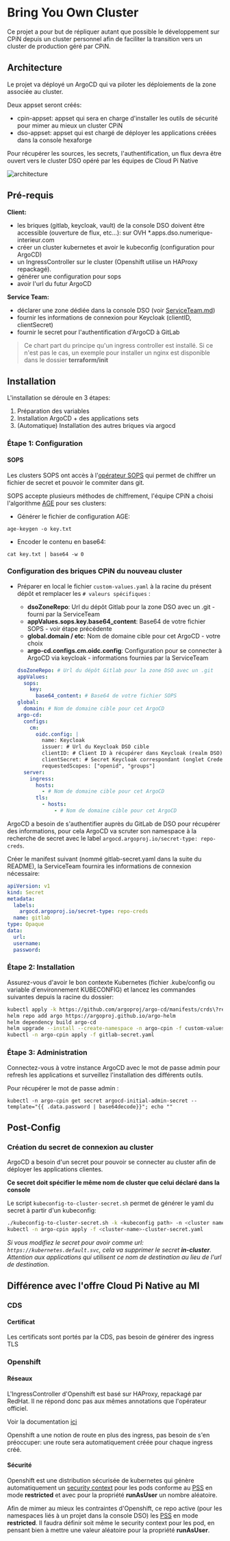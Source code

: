 # Bring You Own Cluster

Ce projet a pour but de répliquer autant que possible le développement sur CPiN depuis un cluster personnel afin de faciliter la transition vers un cluster de production géré par CPiN.

## Architecture

Le projet va déployé un ArgoCD qui va piloter les déploiements de la zone associée au cluster.

Deux appset seront créés:

- cpin-appset: appset qui sera en charge d'installer les outils de sécurité pour mimer au mieux un cluster CPiN
- dso-appset: appset qui est chargé de déployer les applications créées dans la console hexaforge

Pour récupérer les sources, les secrets, l'authentification, un flux devra être ouvert vers le cluster DSO opéré par les équipes de Cloud Pi Native

![architecture](docs/img/architecture.png)


## Pré-requis

**Client:**

- les briques (gitlab, keycloak, vault) de la console DSO doivent être accessible (ouverture de flux, etc...): sur OVH *.apps.dso.numerique-interieur.com
- créer un cluster kubernetes et avoir le kubeconfig (configuration pour ArgoCD)
- un IngressController sur le cluster (Openshift utilise un HAProxy repackagé).
- générer une configuration pour sops
- avoir l'url du futur ArgoCD

**Service Team:**

- déclarer une zone dédiée dans la console DSO (voir [ServiceTeam.md](ServiceTeam.md))
- fournir les informations de connexion pour Keycloak (clientID, clientSecret)
- fournir le secret pour l'authentification d'ArgoCD à GitLab

> Ce chart part du principe qu'un ingress controller est installé. Si ce n'est pas le cas, un exemple pour installer un nginx est disponible dans le dossier **terraform/init**

## Installation

L'installation se déroule en 3 étapes:

1. Préparation des variables
2. Installation ArgoCD + des applications sets
3. (Automatique) Installation des autres briques via argocd

### Étape 1: Configuration

#### SOPS

Les clusters SOPS ont accès à l'[opérateur SOPS](https://github.com/isindir/sops-secrets-operator) qui permet de chiffrer un fichier de secret et pouvoir le commiter dans git.

SOPS accepte plusieurs méthodes de chiffrement, l'équipe CPiN a choisi l'algorithme [AGE](https://github.com/FiloSottile/age) pour ses clusters:

- Générer le fichier de configuration AGE:
```shell
age-keygen -o key.txt
```

- Encoder le contenu en base64:
```shell
cat key.txt | base64 -w 0
```

### Configuration des briques CPiN du nouveau cluster

- Préparer en local le fichier `custom-values.yaml` à la racine du présent dépôt et remplacer les `# valeurs spécifiques` :
    - **dsoZoneRepo**: Url du dépôt Gitlab pour la zone DSO avec un .git - fourni par la ServiceTeam
    - **appValues.sops.key.base64_content**: Base64 de votre fichier SOPS - voir étape précédente
    - **global.domain / etc**: Nom de domaine cible pour cet ArgoCD - votre choix
    - **argo-cd.configs.cm.oidc.config**: Configuration pour se connecter à ArgoCD via keycloak - informations fournies par la ServiceTeam

  ```yaml
  dsoZoneRepo: # Url du dépôt Gitlab pour la zone DSO avec un .git
  appValues:
    sops:
      key:
        base64_content: # Base64 de votre fichier SOPS
  global:
    domain: # Nom de domaine cible pour cet ArgoCD
  argo-cd:
    configs:
      cm:
        oidc.config: |
          name: Keycloak
          issuer: # Url du Keycloak DSO cible
          clientID: # Client ID à récupérer dans Keycloak (realm DSO)
          clientSecret: # Secret Keycloak correspondant (onglet Credentials)
          requestedScopes: ["openid", "groups"]
    server:
      ingress:
        hosts:
          - # Nom de domaine cible pour cet ArgoCD
        tls:
          - hosts:
              - # Nom de domaine cible pour cet ArgoCD
  ```

ArgoCD a besoin de s'authentifier auprès du GitLab de DSO pour récupérer des informations, pour cela ArgoCD va scruter son namespace à la recherche de secret avec le label `argocd.argoproj.io/secret-type: repo-creds`.

Créer le manifest suivant (nommé gitlab-secret.yaml dans la suite du README), la ServiceTeam fournira les informations de connexion nécessaire:

```yaml
apiVersion: v1
kind: Secret
metadata:
  labels:
    argocd.argoproj.io/secret-type: repo-creds
  name: gitlab
type: Opaque
data:
  url:
  username:
  password:
```

### Étape 2: Installation

Assurez-vous d'avoir le bon contexte Kubernetes (fichier .kube/config ou variable d'environnement KUBECONFIG) et lancez les commandes suivantes depuis la racine du dossier:

```sh
kubectl apply -k https://github.com/argoproj/argo-cd/manifests/crds\?ref\=stable
helm repo add argo https://argoproj.github.io/argo-helm
helm dependency build argo-cd
helm upgrade --install --create-namespace -n argo-cpin -f custom-values.yaml argocd argo-cd
kubectl -n argo-cpin apply -f gitlab-secret.yaml
```

### Étape 3: Administration

Connectez-vous à votre instance ArgoCD avec le mot de passe admin pour refresh les applications et surveillez l'installation des différents outils.

Pour récupérer le mot de passe admin :

```shell
kubectl -n argo-cpin get secret argocd-initial-admin-secret --template="{{ .data.password | base64decode}}"; echo ""
```

## Post-Config

### Création du secret de connexion au cluster

ArgoCD a besoin d'un secret pour pouvoir se connecter au cluster afin de déployer les applications clientes.

**Ce secret doit spécifier le même nom de cluster que celui déclaré dans la console**

Le script `kubeconfig-to-cluster-secret.sh` permet de générer le yaml du secret à partir d'un kubeconfig:

```sh
./kubeconfig-to-cluster-secret.sh -k <kubeconfig path> -n <cluster name> [-c <context_name>] [-i <https://cluster_api_ip:443>]
kubectl -n argo-cpin apply -f <cluster-name>-cluster-secret.yaml
```

*Si vous modifiez le secret pour avoir comme url: `https://kubernetes.default.svc`, cela va supprimer le secret **in-cluster**. Attention aux applications qui utilisent ce nom de destination au lieu de l'url de destination.*

## Différence avec l'offre Cloud Pi Native au MI

### CDS

#### Certificat

Les certificats sont portés par la CDS, pas besoin de générer des ingress TLS

### Openshift

#### Réseaux

L'IngressController d'Openshift est basé sur HAProxy, repackagé par RedHat. Il ne répond donc pas aux mêmes annotations que l'opérateur officiel.

Voir la documentation [ici](https://docs.openshift.com/container-platform/4.15/networking/routes/route-configuration.html#nw-route-specific-annotations_route-configuration)

Openshift a une notion de route en plus des ingress, pas besoin de s'en préoccuper: une route sera automatiquement créée pour chaque ingress créé.

#### Sécurité

Openshift est une distribution sécurisée de kubernetes qui génère automatiquement un [security context](https://kubernetes.io/docs/tasks/configure-pod-container/security-context/) pour les pods conforme au [PSS](https://kubernetes.io/docs/concepts/security/pod-security-standards/) en mode **restricted** et avec pour la propriété **runAsUser** un nombre aléatoire.

Afin de mimer au mieux les contraintes d'Openshift, ce repo active (pour les namespaces liés à un projet dans la console DSO) les [PSS](https://kubernetes.io/docs/concepts/security/pod-security-standards/) en mode **restricted**. Il faudra définir soit même le security context pour les pod, en pensant bien à mettre une valeur aléatoire pour la propriété **runAsUser**.
